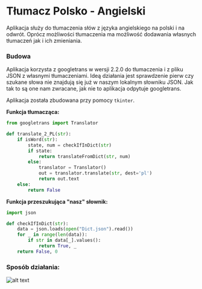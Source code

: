 # Tłumacz Polsko - Angielski

Aplikacja służy do tłumaczenia słów z języka angielskiego na polski i na odwrót. Oprócz możliwości tłumaczenia ma możliwość dodawania własnych tłumaczeń jak i ich zmieniania.

### Budowa

Aplikacja korzysta z googletrans w wersji 2.2.0 do tłumaczenia i z pliku JSON z własnymi tłumaczeniami. Ideą działania jest sprawdzenie pierw czy szukane słowa nie znajdują się już w naszym lokalnym słowniku JSON. Jak tak to są one nam zwracane, jak nie to aplikacja odpytuje googletrans.

Aplikacja została zbudowana przy pomocy `tkinter`.

**Funkcja tłumacząca:**

```python
from googletrans import Translator

def translate_2_PL(str):
    if isWord(str):
        state, num = checkIfInDict(str)
        if state:
            return translateFromDict(str, num)
        else:
            translator = Translator()
            out = translator.translate(str, dest='pl')
            return out.text
    else:
        return False
```

**Funkcja przeszukująca "nasz" słownik:**

```python
import json

def checkIfInDict(str):
    data = json.loads(open("Dict.json").read())
    for _ in range(len(data)):
        if str in data[_].values():
            return True, _
    return False, 0
```

### Sposób działania:

![alt text](https://i.imgur.com/O7nAr11.gifv "")